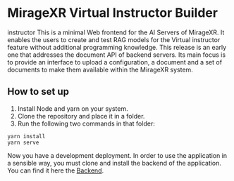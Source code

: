 # MirageXR Virtual Instructor Builder
instructor
This is a minimal Web frontend for the AI Servers of MirageXR. It enables the users to create and test RAG models for 
the Virtual instructor feature without additional programming knowledge. This release is an early one that addresses the
document API of backend servers. Its main focus is to provide an interface to upload a configuration, a document and a 
set of documents to make them available within the MirageXR system.

## How to set up
1. Install Node and yarn on your system.
2. Clone the repository and place it in a folder.
3. Run the following two commands in that folder:
```
yarn install 
yarn serve
```
Now you have a development deployment. In order to use the application in a sensible way, you must clone and install the
backend of the application. You can find it here the [Backend](https://github.com/AKissMail/MIRAGEXR_AI_service-backend).  

